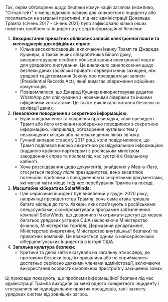Так, окрім обговорень щодо безпеки комунікацій загалом (можливо, "Сігнал гейт" є менш відомою назвою для конкретного інциденту або посилається на загальні практики), під час адміністрації Дональда Трампа (січень 2017 - січень 2021) було зафіксовано кілька інших помітних проблем та інцидентів у сфері інформаційної безпеки:

1. **Використання приватних облікових записів електронної пошти та месенджерів для офіційних справ:**
    - Кілька високопосадовців, включаючи Іванку Трамп та Джареда Кушнера, а також інших співробітників Білого дому, використовували особисті облікові записи електронної пошти для урядового листування. Це викликало занепокоєння щодо безпеки даних (оскільки приватні сервери менш захищені, ніж урядові) та дотримання Закону про президентські записи (Presidential Records Act), який вимагає збереження офіційних комунікацій.
    - Повідомлялося, що Джаред Кушнер використовував додаток WhatsApp для спілкування з іноземними лідерами та іншими офіційними контактами. Це також викликало питання безпеки та архівації даних.
2. **Неналежне поводження з секретною інформацією:**
    - Були повідомлення та свідчення про випадки, коли президент Трамп або його оточення необережно поводилися з секретною інформацією. Наприклад, обговорення чутливих тем у незахищених місцях або на незахищених лініях зв'язку.
    - Гучний випадок стався у 2017 році, коли повідомлялося, що Трамп поділився високо секретною розвідувальною інформацією (наданою країною-партнером) з російським міністром закордонних справ та послом під час зустрічі в Овальному кабінеті.
    - Хоча розслідування щодо документів, знайдених у Мар-а-Лаго, стосується періоду _після_ президентства, воно висвітлює потенційні проблеми з поводженням із секретними документами, які могли мати місце і _під час_ перебування Трампа на посаді.
3. **Масштабна кібератака SolarWinds:**
    - Цей серйозний інцидент був виявлений у грудні 2020 року, наприкінці президентства Трампа, хоча сама атака тривала багато місяців до того. Хакери, яких пов'язують з російськими спецслужбами, скомпрометували програмне забезпечення компанії SolarWinds, що дозволило їм отримати доступ до мереж багатьох урядових установ США (включаючи Міністерство фінансів, Міністерство торгівлі, Державний департамент, Міністерство енергетики, Міністерство внутрішньої безпеки) та приватних компаній. Це вважається одним із найсерйозніших кібершпигунських інцидентів в історії США.
4. **Загальна культура безпеки:**
    - Критики та деякі звіти вказували на загальну атмосферу, де протоколи безпеки іноді ігнорувалися або не сприймалися достатньо серйозно деякими членами адміністрації, включаючи використання особистих мобільних пристроїв у захищених зонах.

Ці приклади показують, що проблеми інформаційної безпеки під час адміністрації Трампа виходили за межі одного конкретного інциденту і стосувалися як індивідуальних практик посадовців, так і захисту урядових систем від зовнішніх загроз.